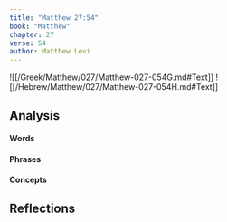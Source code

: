 ```yaml
---
title: "Matthew 27:54"
book: "Matthew"
chapter: 27
verse: 54
author: Matthew Levi
---
```

![[/Greek/Matthew/027/Matthew-027-054G.md#Text]]
![[/Hebrew/Matthew/027/Matthew-027-054H.md#Text]]

## Analysis

#### Words

#### Phrases

#### Concepts

## Reflections
